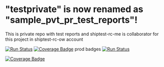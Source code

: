 # "testprivate" is now renamed as "sample_pvt_pr_test_reports"!
This is private repo with test reports and shiptest-rc-me is collaborator for this project in shiptest-rc-ow account



[![Run Status](https://rcapi.shippable.com/projects/5989b05ed48f5b0500ad54e2/badge?branch=master)](https://rcapp.shippable.com/bitbucket/shiptest-rc-me/sample_privaterepo)
[![Coverage Badge](https://rcapi.shippable.com/projects/5989b05ed48f5b0500ad54e2/coverageBadge?branch=master)](https://rcapp.shippable.com/bitbucket/shiptest-rc-me/sample_privaterepo)
prod badges
[![Run Status](https://api.shippable.com/projects/59a91446cf24b707008a522d/badge?branch=master)](https://app.shippable.com/bitbucket/shiptest-rc-me/sample_privaterepo)

[![Coverage Badge](https://api.shippable.com/projects/59a91446cf24b707008a522d/coverageBadge?branch=master)](https://app.shippable.com/bitbucket/shiptest-rc-me/sample_privaterepo)
